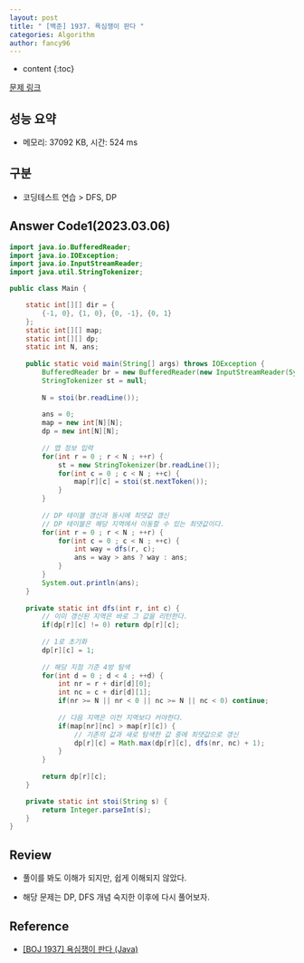 ```yaml
---
layout: post
title: " [백준] 1937. 욕심쟁이 판다 "
categories: Algorithm
author: fancy96
---
```

* content
{:toc}

[문제 링크](https://www.acmicpc.net/problem/1937)

## 성능 요약

* 메모리: 37092 KB, 시간: 524 ms

## 구분

* 코딩테스트 연습 > DFS, DP

## Answer Code1(2023.03.06)

```java
import java.io.BufferedReader;
import java.io.IOException;
import java.io.InputStreamReader;
import java.util.StringTokenizer;

public class Main {

	static int[][] dir = { 
        {-1, 0}, {1, 0}, {0, -1}, {0, 1}
    };
	static int[][] map;
	static int[][] dp;
	static int N, ans;
	
	public static void main(String[] args) throws IOException {
		BufferedReader br = new BufferedReader(new InputStreamReader(System.in));
		StringTokenizer st = null;
		
		N = stoi(br.readLine());
		
		ans = 0;
		map = new int[N][N];
		dp = new int[N][N];
		
		// 맵 정보 입력 
		for(int r = 0 ; r < N ; ++r) {
			st = new StringTokenizer(br.readLine());
			for(int c = 0 ; c < N ; ++c) {
				map[r][c] = stoi(st.nextToken());
			}
		}
		
		// DP 테이블 갱신과 동시에 최댓값 갱신 
		// DP 테이블은 해당 지역에서 이동할 수 있는 최댓값이다. 
		for(int r = 0 ; r < N ; ++r) {
			for(int c = 0 ; c < N ; ++c) {
				int way = dfs(r, c);
				ans = way > ans ? way : ans;
			}
		}
		System.out.println(ans);
	}
	
	private static int dfs(int r, int c) {
		// 이미 갱신된 지역은 바로 그 값을 리턴한다. 
		if(dp[r][c] != 0) return dp[r][c];
		
		// 1로 초기화 
		dp[r][c] = 1;
		
		// 해당 지점 기준 4방 탐색 
		for(int d = 0 ; d < 4 ; ++d) {
			int nr = r + dir[d][0];
			int nc = c + dir[d][1];
			if(nr >= N || nr < 0 || nc >= N || nc < 0) continue;
			
			// 다음 지역은 이전 지역보다 커야한다. 
			if(map[nr][nc] > map[r][c]) {
				// 기존의 값과 새로 탐색한 값 중에 최댓값으로 갱신 
				dp[r][c] = Math.max(dp[r][c], dfs(nr, nc) + 1);
			}
		}
		
		return dp[r][c];
	}

	private static int stoi(String s) {
		return Integer.parseInt(s);
	}
}
```


## Review

* 풀이를 봐도 이해가 되지만, 쉽게 이해되지 않았다.

* 해당 문제는 DP, DFS 개념 숙지한 이후에 다시 풀어보자.

## Reference

* [[BOJ 1937] 욕심쟁이 판다 (Java)](https://velog.io/@hyeon930/BOJ-1937-%EC%9A%95%EC%8B%AC%EC%9F%81%EC%9D%B4-%ED%8C%90%EB%8B%A4-Java)